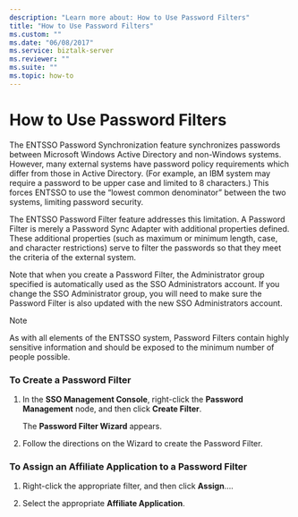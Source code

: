 ```yaml
---
description: "Learn more about: How to Use Password Filters"
title: "How to Use Password Filters"
ms.custom: ""
ms.date: "06/08/2017"
ms.service: biztalk-server
ms.reviewer: ""
ms.suite: ""
ms.topic: how-to
---
```

# How to Use Password Filters
The ENTSSO Password Synchronization feature synchronizes passwords between Microsoft Windows Active Directory and non-Windows systems. However, many external systems have password policy requirements which differ from those in Active Directory. (For example, an IBM system may require a password to be upper case and limited to 8 characters.) This forces ENTSSO to use the “lowest common denominator” between the two systems, limiting password security.  
  
 The ENTSSO Password Filter feature addresses this limitation. A Password Filter is merely a Password Sync Adapter with additional properties defined. These additional properties (such as maximum or minimum length, case, and character restrictions) serve to filter the passwords so that they meet the criteria of the external system.  
  
 Note that when you create a Password Filter, the Administrator group specified is automatically used as the SSO Administrators account. If you change the SSO Administrator group, you will need to make sure the Password Filter is also updated with the new SSO Administrators account.  
  
> [!NOTE]
>  As with all elements of the ENTSSO system, Password Filters contain highly sensitive information and should be exposed to the minimum number of people possible.  
  
### To Create a Password Filter  
  
1.  In the **SSO Management Console**, right-click the **Password Management** node, and then click **Create Filter**.  
  
     The **Password Filter Wizard** appears.  
  
2.  Follow the directions on the Wizard to create the Password Filter.  
  
### To Assign an Affiliate Application to a Password Filter  
  
1.  Right-click the appropriate filter, and then click **Assign**….  
  
2.  Select the appropriate **Affiliate Application**.
